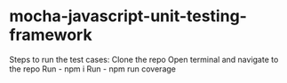 # mocha-javascript-unit-testing-framework

Steps to run the test cases:
Clone the repo
Open terminal and navigate to the repo
Run - npm i
Run - npm run coverage